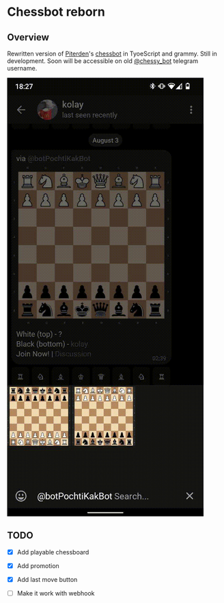 # Chessbot reborn

## Overview
Rewritten version of [Piterden](https://github.com/Piterden)'s [chessbot](https://github.com/piterden/chessbot)  in TyoeScript and grammy.
Still in development. Soon will be accessible on old [@chessy_bot](https://t.me/chessy_bot) telegram username.

![](assets/preview.gif)

## TODO
- [x] Add playable chessboard
- [x] Add promotion
- [x] Add last move button
- [ ] Make it work with webhook

